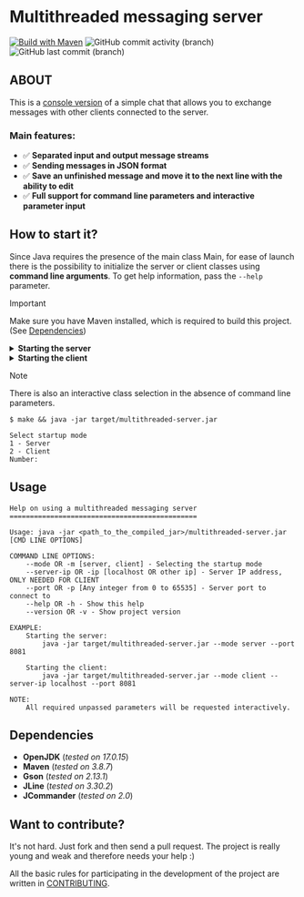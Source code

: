 # Multithreaded messaging server
[![Build with Maven](https://github.com/masterovit08/multithreaded-server/actions/workflows/maven.yml/badge.svg)](https://github.com/masterovit08/multithreaded-server/actions/workflows/maven.yml) ![GitHub commit activity (branch)](https://img.shields.io/github/commit-activity/t/masterovit08/multithreaded-server/main?label=total%20commits) ![GitHub last commit (branch)](https://img.shields.io/github/last-commit/masterovit08/multithreaded-server/main)



## ABOUT
This is a <ins>console version</ins> of a simple chat that allows you to exchange messages with other clients connected to the server.

### Main features:
- ✅ **Separated input and output message streams**
- ✅ **Sending messages in JSON format**
- ✅ **Save an unfinished message and move it to the next line with the ability to edit**
- ✅ **Full support for command line parameters and interactive parameter input**

## How to start it?

Since Java requires the presence of the main class Main, for ease of launch there is the possibility to initialize the server or client classes using **command line arguments**. To get help information, pass the `--help` parameter.

> [!IMPORTANT]
> Make sure you have Maven installed, which is required to build this project. (See [Dependencies](#dependencies))

<details>
  <summary><b>Starting the server</b></summary>
  
  ```
  make
  java -jar target/multithreaded-server.jar --mode server
  ```
</details>

<details>
  <summary><b>Starting the client</b></summary>

  ```
  make
  java -jar target/multithreaded-server.jar --mode client
  ```
</details>

> [!NOTE]
> There is also an interactive class selection in the absence of command line parameters.
> ```
> $ make && java -jar target/multithreaded-server.jar
> 
> Select startup mode
> 1 - Server
> 2 - Client
> Number:
> ```

## Usage
```
Help on using a multithreaded messaging server
==============================================

Usage: java -jar <path_to_the_compiled_jar>/multithreaded-server.jar [CMD LINE OPTIONS]

COMMAND LINE OPTIONS:
	--mode OR -m [server, client] - Selecting the startup mode
	--server-ip OR -ip [localhost OR other ip] - Server IP address, ONLY NEEDED FOR CLIENT
	--port OR -p [Any integer from 0 to 65535] - Server port to connect to
	--help OR -h - Show this help
	--version OR -v - Show project version

EXAMPLE:
	Starting the server: 
		java -jar target/multithreaded-server.jar --mode server --port 8081

	Starting the client: 
		java -jar target/multithreaded-server.jar --mode client --server-ip localhost --port 8081

NOTE:
	All required unpassed parameters will be requested interactively.
```

## Dependencies
- **OpenJDK** (*tested on 17.0.15*)
- **Maven** (*tested on 3.8.7*)
- **Gson** (*tested on 2.13.1*)
- **JLine** (*tested on 3.30.2*)
- **JCommander** (*tested on 2.0*)

## Want to contribute?
It's not hard. Just fork and then send a pull request. The project is really young and weak and therefore needs your help :)

All the basic rules for participating in the development of the project are written in [CONTRIBUTING](CONTRIBUTING.md).
